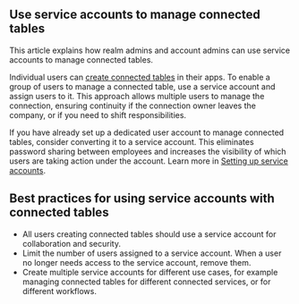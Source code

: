 ## Use service accounts to manage connected tables

This article explains how realm admins and account admins can use service accounts to manage connected tables.

Individual users can [create connected tables](https://helpv2.quickbase.com/hc/en-us/articles/4570308461716-Creating-connected-tables) in their apps. To enable a group of users to manage a connected table, use a service account and assign users to it. This approach allows multiple users to manage the connection, ensuring continuity if the connection owner leaves the company, or if you need to shift responsibilities.

If you have already set up a dedicated user account to manage connected tables, consider converting it to a service account. This eliminates password sharing between employees and increases the visibility of which users are taking action under the account. Learn more in [Setting up service accounts](https://helpv2.quickbase.com/hc/en-us/articles/29414368647572-Setting-up-service-accounts).

## Best practices for using service accounts with connected tables

-   All users creating connected tables should use a service account for collaboration and security.
-   Limit the number of users assigned to a service account. When a user no longer needs access to the service account, remove them.
-   Create multiple service accounts for different use cases, for example managing connected tables for different connected services, or for different workflows.